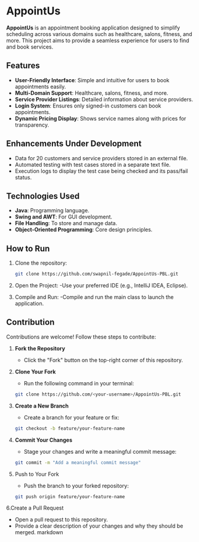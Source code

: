# AppointUs

**AppointUs** is an appointment booking application designed to simplify scheduling across various domains such as healthcare, salons, fitness, and more. This project aims to provide a seamless experience for users to find and book services.

## Features

- **User-Friendly Interface**: Simple and intuitive for users to book appointments easily.
- **Multi-Domain Support**: Healthcare, salons, fitness, and more.
- **Service Provider Listings**: Detailed information about service providers.
- **Login System**: Ensures only signed-in customers can book appointments.
- **Dynamic Pricing Display**: Shows service names along with prices for transparency.

## Enhancements Under Development

- Data for 20 customers and service providers stored in an external file.
- Automated testing with test cases stored in a separate text file.
- Execution logs to display the test case being checked and its pass/fail status.

## Technologies Used

- **Java**: Programming language.
- **Swing and AWT**: For GUI development.
- **File Handling**: To store and manage data.
- **Object-Oriented Programming**: Core design principles.

## How to Run

1. Clone the repository:
   ```bash
   git clone https://github.com/swapnil-fegade/AppointUs-PBL.git
   
2. Open the Project:
   -Use your preferred IDE (e.g., IntelliJ IDEA, Eclipse).
   
3. Compile and Run:
   -Compile and run the main class to launch the application.

## Contribution

Contributions are welcome! Follow these steps to contribute:

1. **Fork the Repository**  
   - Click the "Fork" button on the top-right corner of this repository.

2. **Clone Your Fork**  
   - Run the following command in your terminal:
   ```bash
   git clone https://github.com/<your-username>/AppointUs-PBL.git
   
3. **Create a New Branch**
   - Create a branch for your feature or fix:
   ```bash
   git checkout -b feature/your-feature-name

4. **Commit Your Changes**
   - Stage your changes and write a meaningful commit message:
   ```bash
   git commit -m "Add a meaningful commit message"
   ```
5. Push to Your Fork
   - Push the branch to your forked repository:
   ```bash
   git push origin feature/your-feature-name

6.Create a Pull Request
   - Open a pull request to this repository.
   - Provide a clear description of your changes and why they should be merged.
   markdown





